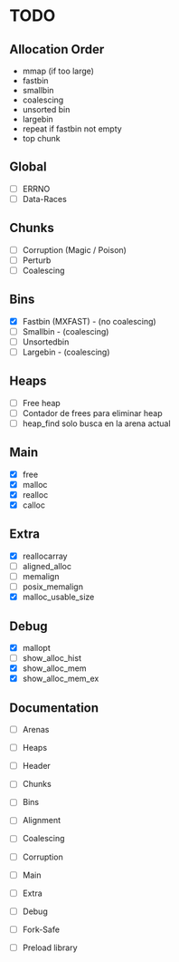 # TODO

## Allocation Order

- mmap (if too large)
- fastbin
- smallbin
- coalescing
- unsorted bin
- largebin
- repeat if fastbin not empty
- top chunk

## Global

- [ ] ERRNO
- [ ] Data-Races

## Chunks

- [ ] Corruption (Magic / Poison)
- [ ] Perturb
- [ ] Coalescing

## Bins

- [X] Fastbin (MXFAST) - (no coalescing)
- [ ] Smallbin - (coalescing)
- [ ] Unsortedbin
- [ ] Largebin - (coalescing)

## Heaps

- [ ] Free heap
- [ ] Contador de frees para eliminar heap
- [ ] heap_find solo busca en la arena actual

## Main

- [X] free
- [X] malloc
- [X] realloc
- [X] calloc

## Extra

- [X] reallocarray
- [ ] aligned_alloc
- [ ] memalign
- [ ] posix_memalign
- [X] malloc_usable_size

## Debug

- [X] mallopt
- [ ] show_alloc_hist
- [X] show_alloc_mem
- [X] show_alloc_mem_ex

## Documentation

- [ ] Arenas
- [ ] Heaps
- [ ] Header
- [ ] Chunks
- [ ] Bins
- [ ] Alignment 
- [ ] Coalescing
- [ ] Corruption

- [ ] Main
- [ ] Extra
- [ ] Debug

- [ ] Fork-Safe
- [ ] Preload library

